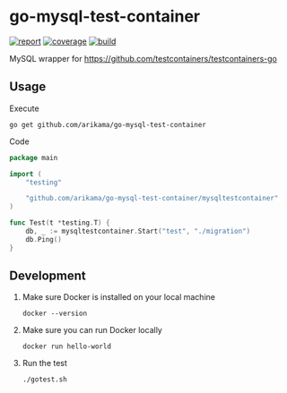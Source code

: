# go-mysql-test-container

[![report](https://goreportcard.com/badge/github.com/arikama/go-mysql-test-container)](https://goreportcard.com/report/github.com/arikama/go-mysql-test-container)
[![coverage](https://codecov.io/gh/arikama/go-mysql-test-container/branch/master/graph/badge.svg?token=isZCzDyj1N)](https://codecov.io/gh/arikama/go-mysql-test-container)
[![build](https://github.com/arikama/go-mysql-test-container/actions/workflows/build.yml/badge.svg)](https://github.com/arikama/go-mysql-test-container/actions/workflows/build.yml)

MySQL wrapper for https://github.com/testcontainers/testcontainers-go

## Usage

Execute

```
go get github.com/arikama/go-mysql-test-container
```

Code

```go
package main

import (
	"testing"

	"github.com/arikama/go-mysql-test-container/mysqltestcontainer"
)

func Test(t *testing.T) {
	db, _ := mysqltestcontainer.Start("test", "./migration")
	db.Ping()
}
```

## Development

1. Make sure Docker is installed on your local machine

   ```
   docker --version
   ```

2. Make sure you can run Docker locally

   ```
   docker run hello-world
   ```

3. Run the test

   ```
   ./gotest.sh
   ```
